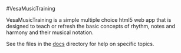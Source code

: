 #VesaMusicTraining

VesaMusicTraining is a simple multiple choice html5 web app that is
designed to teach or refresh the basic concepts of rhythm, notes and
harmony and their musical notation.

See the files in the [docs](docs) directory for help on specific
topics.
